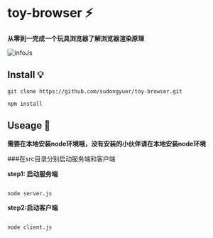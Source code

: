 # toy-browser ⚡

**从零到一完成一个玩具浏览器了解浏览器渲染原理**


![infoJs](https://static01.imgkr.com/temp/d77a025e2eb14ef9857cdccf5015b9e2.png)

## Install 💡

```shell
git clone https://github.com/sudongyuer/toy-browser.git

npm install
```

## Useage 🌲

**需要在本地安装node环境哦，没有安装的小伙伴请在本地安装node环境**

###在src目录分别启动服务端和客户端

**step1: 启动服务端**

```shell

node server.js

```

**step2:启动客户端**


```shell

node client.js

```




